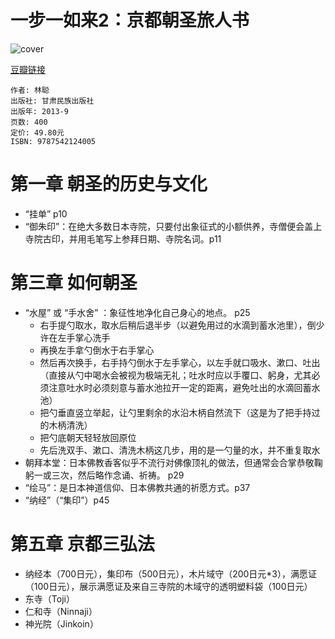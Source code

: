 # 一步一如来2：京都朝圣旅人书
![cover](https://img3.doubanio.com/lpic/s26967623.jpg)

[豆瓣链接](book.douban.com/subject/25663104/)

    作者: 林聪
    出版社: 甘肃民族出版社
    出版年: 2013-9
    页数: 400
    定价: 49.80元
    ISBN: 9787542124005

# 第一章 朝圣的历史与文化

- “挂单” p10
- “御朱印”：在绝大多数日本寺院，只要付出象征式的小额供养，寺僧便会盖上寺院古印，并用毛笔写上参拜日期、寺院名词。p11

# 第三章 如何朝圣

- “水屋” 或 “手水舍” ：象征性地净化自己身心的地点。 p25
    - 右手提勺取水，取水后稍后退半步（以避免用过的水滴到蓄水池里），倒少许在左手掌心洗手
    - 再换左手拿勺倒水于右手掌心
    - 然后再次换手，右手持勺倒水于左手掌心，以左手就口吸水、漱口、吐出（直接从勺中喝水会被视为极端无礼；吐水时应以手覆口、躬身，尤其必须注意吐水时必须刻意与蓄水池拉开一定的距离，避免吐出的水滴回蓄水池）
    - 把勺垂直竖立举起，让勺里剩余的水沿木柄自然流下（这是为了把手持过的木柄清洗）
    - 把勺底朝天轻轻放回原位
    - 先后洗双手、漱口、清洗木柄这几步，用的是一勺量的水，并不重复取水
- 朝拜本堂：日本佛教香客似乎不流行对佛像顶礼的做法，但通常会合掌恭敬鞠躬一或三次，然后略作念诵、祈祷。 p29
- “绘马”：是日本神道信仰、日本佛教共通的祈愿方式。p37
- “纳经”（“集印”）p45

# 第五章 京都三弘法

- 纳经本（700日元），集印布（500日元），木片域守（200日元*3），满愿证（100日元），展示满愿证及来自三寺院的木域守的透明塑料袋（100日元）
- 东寺（Toji）
- 仁和寺（Ninnaji）
- 神光院（Jinkoin）
